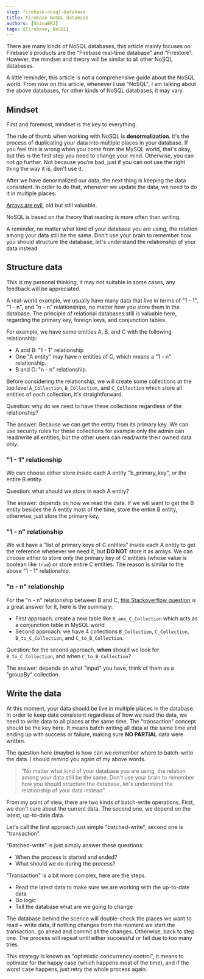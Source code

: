```yaml
---
slug: firebase-nosql-database
title: Firebase NoSQL database
authors: [ShinaBR2]
tags: [Firebase, NoSQL]
---
```


There are many kinds of NoSQL databases, this article mainly focuses on Firebase's products are the "Firebase real-time database" and "Firestore". However, the mindset and theory will be similar to all other NoSQL databases.

A little reminder, this article is not a comprehensive guide about the NoSQL world. From now on this article, whenever I use "NoSQL", I am talking about the above databases, for other kinds of NoSQL databases, it may vary.

## Mindset

First and foremost, mindset is the key to everything.

The rule of thumb when working with NoSQL is **denormalization**. It's the process of duplicating your data into multiple places in your database. If you feel this is wrong when you come from the MySQL world, that's okay, but this is the first step you need to change your mind. Otherwise, you can not go further. Not because you're bad, just if you can not use the right thing the way it is, don't use it.

After we have denormalized our data, the next thing is keeping the data consistent. In order to do that, whenever we update the data, we need to do it in multiple places.

[Arrays are evil](https://firebase.blog/posts/2014/04/best-practices-arrays-in-firebase#arrays-are-evil), old but still valuable.

NoSQL is based on the theory that reading is more often than writing.

A reminder, no matter what kind of your database you are using, the relation among your data still be the same. Don't use your brain to remember how you should structure the database, let's understand the relationship of your data instead.

## Structure data

This is my personal thinking, it may not suitable in some cases, any feedback will be appreciated.

A real-world example, we usually have many data that live in terms of "1 - 1", "1 - n", and "n - n" relationships, no matter how you store them in the database. The principle of relational databases still is valuable here, regarding the primary key, foreign keys, and conjunction tables.

For example, we have some entities A, B, and C with the following relationship:

- A and B: "1 - 1" relationship
- One "A entity" may have n entities of C, which means a "1 - n" relationship.
- B and C: "n - n" relationship.

Before considering the relationship, we will create some collections at the top level `A_Collection`, `B_Collection`, and `C_Collection` which store all entities of each collection, it's straightforward.

Question: why do we need to have these collections regardless of the relationship?

The answer: Because we can get the entity from its primary key.
We can use security rules for these collections for example only the admin can read/write all entities, but the other users can read/write their owned data only.

### "1 - 1" relationship

We can choose either store inside each A entity "b_primary_key", or the entire B entity.

Question: what should we store in each A entity?

The answer: depends on how we read the data. If we will want to get the B entity besides the A entity most of the time, store the entire B entity, otherwise, just store the primary key.

### "1 - n" relationship

We will have a "list of primary keys of C entities" inside each A entity to get the reference whenever we need it, but **DO NOT** store it as arrays. We can choose either to store only the primary key of C entities (whose value is boolean like `true`) or store entire C entities. The reason is similar to the above "1 - 1" relationship.

### "n - n" relationship

For the "n - n" relationship between B and C, [this Stackoverflow question](https://stackoverflow.com/questions/41527058/many-to-many-relationship-in-firebase) is a great answer for it, here is the summary:

- First approach: create a new table like `B_anc_C_Collection` which acts as a conjunction table in MySQL world
- Second approach: we have 4 collections `B_Collection`, `C_Collection`, `B_to_C_Collection`, and `C_to_B_Collection`.

Question: for the second approach, **when** should we look for `B_to_C_Collection`, and when `C_to_B_Collection`?

The answer: depends on what "input" you have, think of them as a "groupBy" collection.

## Write the data

At this moment, your data should be live in multiple places in the database. In order to keep data consistent regardless of how we read the data, we need to write data to all places at the same time. The "transaction" concept should be the key here. It means batch writing all data at the same time and ending up with success or failure, making sure **NO PARTIAL** data were written.

The question here (maybe) is how can we remember where to batch-write the data. I should remind you again of my above words.

> "No matter what kind of your database you are using, the relation among your data still be the same. Don't use your brain to remember how you should structure the database, let's understand the relationship of your data instead".

From my point of view, there are two kinds of batch-write operations. First, we don't care about the current data. The second one, we depend on the latest, up-to-date data.

Let's call the first approach just simple "batched-write", second one is "transaction".

"Batched-write" is just simply answer these questions:

- When the process is started and ended?
- What should we do during the process?

"Transaction" is a bit more complex, here are the steps.

- Read the latest data to make sure we are working with the up-to-date data
- Do logic
- Tell the database what are we going to change

The database behind the scence will double-check the places we want to read + write data, if nothing changes from the moment we start the transaction, go ahead and commit all the changes. Otherwise, back to step one. The process will repeat until either successful or fail due to too many tries.

This strategy is known as "optimistic concurrency control", it means to optimize for the happy case (which happens most of the time), and if the worst case happens, just retry the whole process again.
